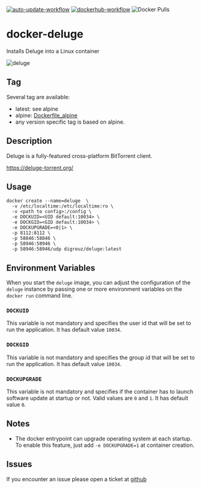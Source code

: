 
[![auto-update-workflow](https://github.com/digrouz/docker-deluge/actions/workflows/auto-update.yml/badge.svg)](https://github.com/digrouz/docker-deluge/actions/workflows/auto-update.yml)
[![dockerhub-workflow](https://github.com/digrouz/docker-deluge/actions/workflows/dockerhub.yml/badge.svg)](https://github.com/digrouz/docker-deluge/actions/workflows/dockerhub.yml)
![Docker Pulls](https://img.shields.io/docker/pulls/digrouz/deluge)

# docker-deluge
Installs Deluge into a Linux container

![deluge](https://dev.deluge-torrent.org/chrome/common/deluge_logo.png)

## Tag
Several tag are available:
* latest: see alpine
* alpine: [Dockerfile_alpine](https://github.com/digrouz/docker-deluge/blob/master/Dockerfile_alpine)
* any version specific tag is based on alpine.

## Description

Deluge is a fully-featured cross-platform BitTorrent client.

https://deluge-torrent.org/

## Usage
    docker create --name=deluge  \
      -v /etc/localtime:/etc/localtime:ro \ 
      -v <path to config>:/config \
      -e DOCKUID=<UID default:10034> \
      -e DOCKGID=<GID default:10034> \
      -e DOCKUPGRADE=<0|1> \
      -p 8112:8112 \
      -p 58846:58846 \
      -p 58946:58946 \
      -p 58946:58946/udp digrouz/deluge:latest

## Environment Variables

When you start the `deluge` image, you can adjust the configuration of the `deluge` instance by passing one or more environment variables on the `docker run` command line.

### `DOCKUID`

This variable is not mandatory and specifies the user id that will be set to run the application. It has default value `10034`.

### `DOCKGID`

This variable is not mandatory and specifies the group id that will be set to run the application. It has default value `10034`.

### `DOCKUPGRADE`

This variable is not mandatory and specifies if the container has to launch software update at startup or not. Valid values are `0` and `1`. It has default value `0`.

## Notes

* The docker entrypoint can upgrade operating system at each startup. To enable this feature, just add `-e DOCKUPGRADE=1` at container creation.


## Issues

If you encounter an issue please open a ticket at [github](https://github.com/digrouz/docker-deluge/issues)
